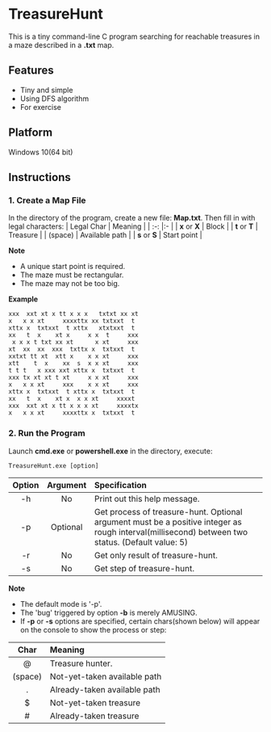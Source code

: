 # TreasureHunt
This is a tiny command-line C program searching for 
reachable treasures in a maze described in a **.txt** map. 

## Features
+ Tiny and simple
+ Using DFS algorithm
+ For exercise

## Platform
Windows 10(64 bit)

## Instructions
### 1. Create a Map File
In the directory of the program, create a new file: **Map.txt**. 
Then fill in with legal characters: 
| Legal Char | Meaning |
| :-: |:- |
| **x** or **X** | Block |
| **t** or **T** | Treasure |
| (space) | Available path |
| **s** or **S** | Start point |

**Note**
+ A unique start point is required. 
+ The maze must be rectangular. 
+ The maze may not be too big. 

**Example**
```
xxx  xxt xt x tt x x x   txtxt xx xt
x   x x xt     xxxxttx xx txtxxt  t 
xttx x  txtxxt  t xttx   xtxtxxt  t 
xx   t  x    xt x     x x  t     xxx
 x x x t txt xx xt      x xt     xxx
xt  xx  xx  xxx  txttx x  txtxxt  t 
xxtxt tt xt  xtt x    x x xt     xxx
xtt    t  x    xx  s  x x xt     xxx
t t t   x xxx xxt xttx x  txtxxt  t 
xxx tx xt xt t xt     x x xt     xxx
x   x x xt     xxx    x x xt     xxx
xttx x  txtxxt  t xttx x  txtxxt  t 
xx   t  x    xt x  x x xt     xxxxt 
xxx  xxt xt x tt x x x xt     xxxxtx
x   x x xt     xxxxttx x  txtxxt  t 
```

### 2. Run the Program
Launch **cmd.exe** or **powershell.exe** in the directory, execute: 
```
TreasureHunt.exe [option]
```
| Option | Argument | Specification |
| :-: | :-: | :- |
| -h | No | Print out this help message.  |
| -p | Optional | Get process of treasure-hunt. Optional argument must be a positive integer as rough interval(millisecond) between two status. (Default value: 5)  |
| -r | No | Get only result of treasure-hunt.  |
| -s | No | Get step of treasure-hunt.  |

**Note**
+ The default mode is '-p'.
+ The 'bug' triggered by option **-b** is merely AMUSING.
+ If **-p** or **-s** options are specified, certain chars(shown below) will appear on the console to show the process or step: 

| Char | Meaning |
| :-: | :- |
| @ | Treasure hunter. |
| (space) | Not-yet-taken available path |
| . | Already-taken available path |
| $ | Not-yet-taken treasure |
| # | Already-taken treasure |